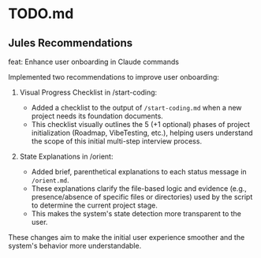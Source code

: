 # TODO.md

## Jules Recommendations 
feat: Enhance user onboarding in Claude commands

Implemented two recommendations to improve user onboarding:

1. Visual Progress Checklist in /start-coding:
   - Added a checklist to the output of `/start-coding.md` when a new project needs its foundation documents.
   - This checklist visually outlines the 5 (+1 optional) phases of project initialization (Roadmap, VibeTesting, etc.), helping users understand the scope of this initial multi-step interview process.

2. State Explanations in /orient:
   - Added brief, parenthetical explanations to each status message in `/orient.md`.
   - These explanations clarify the file-based logic and evidence (e.g., presence/absence of specific files or directories) used by the script to determine the current project stage.
   - This makes the system's state detection more transparent to the user.

These changes aim to make the initial user experience smoother and the system's behavior more understandable.